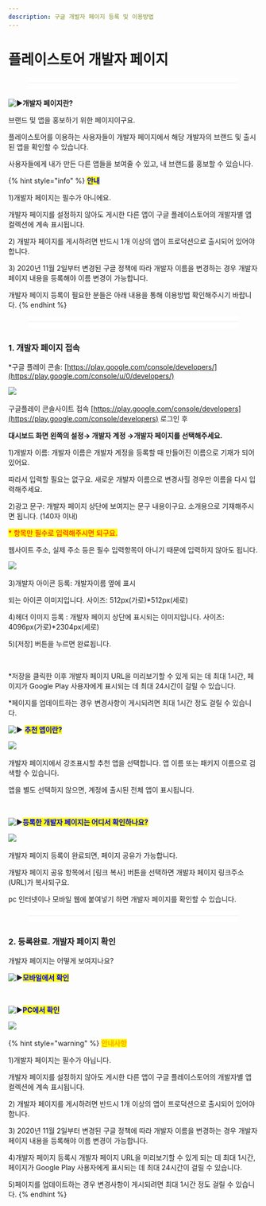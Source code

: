 ```yaml
---
description: 구글 개발자 페이지 등록 및 이용방법
---
```


# 플레이스토어 개발자 페이지

<figure><img src="../../.gitbook/assets/구분선 (1) (1).PNG" alt=""><figcaption></figcaption></figure>

<img src="https://s.w.org/images/core/emoji/11/svg/25b6.svg" alt="▶" data-size="line">**개발자 페이지란?**

브랜드 및 앱을 홍보하기 위한 페이지이구요.

플레이스토어를 이용하는 사용자들이 개발자 페이지에서 해당 개발자의 브랜드 및 출시된 앱을 확인할 수 있습니다.

사용자들에게 내가 만든 다른 앱들을 보여줄 수 있고, 내 브랜드를 홍보할 수 있습니다.

{% hint style="info" %}
<mark style="color:blue;">**안내**</mark>

1\)개발자 페이지는 필수가 아니에요.

개발자 페이지를 설정하지 않아도 게시한 다른 앱이 구글 플레이스토어의 개발자별 앱 컬렉션에 계속 표시됩니다.

2\) 개발자 페이지를 게시하려면 반드시 1개 이상의 앱이 프로덕션으로 출시되어 있어야 합니다.

3\) 2020년 11월 2일부터 변경된 구글 정책에 따라 개발자 이름을 변경하는 경우 개발자 페이지 내용을 등록해야 이름 변경이 가능합니다.

​개발자 페이지 등록이 필요한 분들은 아래 내용을 통해 이용방법 확인해주시기 바랍니다.
{% endhint %}

<figure><img src="../../.gitbook/assets/구분선 (1) (1).PNG" alt=""><figcaption></figcaption></figure>

### 1. 개발자 페이지 접속

\*구글 플레이 콘솔: [​](https://play.google.com/console/u/0/developers/)[https://play.google.com/console/developers/](https://play.google.com/console/u/0/developers/)

![](https://wp.swing2app.co.kr/wp-content/uploads/2020/10/%EA%B5%AC%EA%B8%80%EA%B0%9C%EB%B0%9C%EC%9E%90%ED%8E%98%EC%9D%B4%EC%A7%802.png)

구글플레이 콘솔사이트 접속 [https://play.google.com/console/developers](https://play.google.com/console/developers) 로그인 후

**대시보드 화면 왼쪽의 설정→ 개발자 계정 →개발자 페이지를 선택해주세요.**

1\)개발자 이름: 개발자 이름은 개발자 계정을 등록할 때 만들어진 이름으로 기재가 되어 있어요.

따라서 입력할 필요는 없구요. 새로운 개발자 이름으로 변경사힐 경우만 이름을 다시 입력해주세요.

2\)광고 문구: 개발자 페이지 상단에 보여지는 문구 내용이구요. 소개용으로 기재해주시면 됩니다. (140자 이내)

<mark style="color:red;">\* 항목만 필수로 입력해주시면 되구요.</mark>

웹사이트 주소, 실제 주소 등은 필수 입력항목이 아니기 때문에 입력하지 않아도 됩니다.



![](https://wp.swing2app.co.kr/wp-content/uploads/2020/10/%EA%B5%AC%EA%B8%80%EA%B0%9C%EB%B0%9C%EC%9E%90%ED%8E%98%EC%9D%B4%EC%A7%803.png)

3\)개발자 아이콘 등록: 개발자이름 옆에 표시

되는 아이콘 이미지입니다. 사이즈: 512px(가로)\*512px(세로)

4\)헤더 이미지 등록 : 개발자 페이지 상단에 표시되는 이미지입니다. 사이즈: 4096px(가로)\*2304px(세로)

5\)\[저장] 버튼을 누르면 완료됩니다.

​

\*저장을 클릭한 이후 개발자 페이지 URL을 미리보기할 수 있게 되는 데 최대 1시간, 페이지가 Google Play 사용자에게 표시되는 데 최대 24시간이 걸릴 수 있습니다.

\*페이지를 업데이트하는 경우 변경사항이 게시되려면 최대 1시간 정도 걸릴 수 있습니다.



<img src="https://s.w.org/images/core/emoji/11/svg/25b6.svg" alt="▶" data-size="line"> <mark style="color:blue;">**추천 앱이란?**</mark>

![](https://wp.swing2app.co.kr/wp-content/uploads/2020/10/%EA%B5%AC%EA%B8%80%EA%B0%9C%EB%B0%9C%EC%9E%90%ED%8E%98%EC%9D%B4%EC%A7%805.png)

개발자 페이지에서 강조표시할 추천 앱을 선택합니다. 앱 이름 또는 패키지 이름으로 검색할 수 있습니다.

앱을 별도 선택하지 않으면, 계정에 출시된 전체 앱이 표시됩니다.

​

<img src="https://s.w.org/images/core/emoji/11/svg/25b6.svg" alt="▶" data-size="line"><mark style="color:blue;">**등록한 개발자 페이지는 어디서 확인하나요?**</mark>

![](https://wp.swing2app.co.kr/wp-content/uploads/2020/10/%EA%B5%AC%EA%B8%80%EA%B0%9C%EB%B0%9C%EC%9E%90%ED%8E%98%EC%9D%B4%EC%A7%804.png)

개발자 페이지 등록이 완료되면, 페이지 공유가 가능합니다.

개발자 페이지 공유 항목에서 \[링크 복사] 버튼을 선택하면 개발자 페이지 링크주소(URL)가 복사되구요.

pc 인터넷이나 모바일 웹에 붙여넣기 하면 개발자 페이지를 확인할 수 있습니다.

<figure><img src="../../.gitbook/assets/구분선 (1) (1).PNG" alt=""><figcaption></figcaption></figure>

### 2. 등록완료. 개발자 페이지 확인

개발자 페이지는 어떻게 보여지나요?



<img src="https://s.w.org/images/core/emoji/11/svg/25b6.svg" alt="▶" data-size="line"><mark style="color:blue;">**모바일에서 확인**</mark>

<div align="left">

<img src="https://wp.swing2app.co.kr/wp-content/uploads/2020/10/%EA%B5%AC%EA%B8%80%EA%B0%9C%EB%B0%9C%EC%9E%90%ED%8E%98%EC%9D%B4%EC%A7%801.png" alt="">

</div>



<img src="https://s.w.org/images/core/emoji/11/svg/25b6.svg" alt="▶" data-size="line"><mark style="color:blue;">**PC에서 확인**</mark>

![](https://wp.swing2app.co.kr/wp-content/uploads/2020/10/%EA%B5%AC%EA%B8%80%EA%B0%9C%EB%B0%9C%EC%9E%90%ED%8E%98%EC%9D%B4%EC%A7%806.png)

{% hint style="warning" %}
<mark style="color:orange;">**안내사항**</mark>

1\)개발자 페이지는 필수가 아닙니다.

개발자 페이지를 설정하지 않아도 게시한 다른 앱이 구글 플레이스토어의 개발자별 앱 컬렉션에 계속 표시됩니다.

2\) 개발자 페이지를 게시하려면 반드시 1개 이상의 앱이 프로덕션으로 출시되어 있어야 합니다.

3\) 2020년 11월 2일부터 변경된 구글 정책에 따라 개발자 이름을 변경하는 경우 개발자 페이지 내용을 등록해야 이름 변경이 가능합니다.

4\)개발자 페이지 등록시 개발자 페이지 URL을 미리보기할 수 있게 되는 데 최대 1시간, 페이지가 Google Play 사용자에게 표시되는 데 최대 24시간이 걸릴 수 있습니다.

5\)페이지를 업데이트하는 경우 변경사항이 게시되려면 최대 1시간 정도 걸릴 수 있습니다.
{% endhint %}



